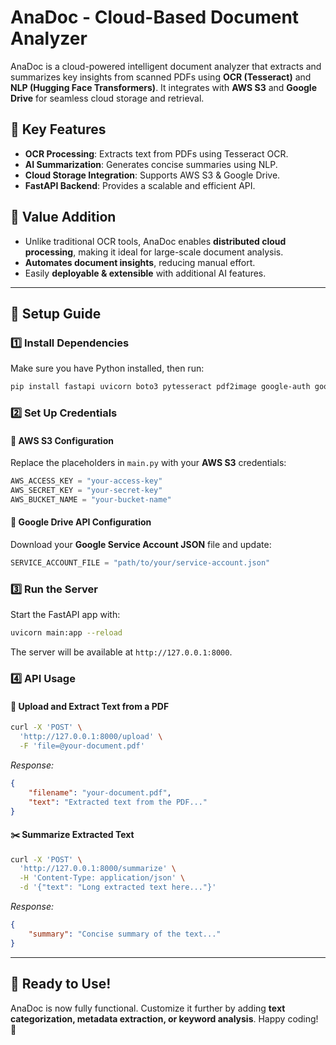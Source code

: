 # AnaDoc - Cloud-Based Document Analyzer

AnaDoc is a cloud-powered intelligent document analyzer that extracts and summarizes key insights from scanned PDFs using **OCR (Tesseract)** and **NLP (Hugging Face Transformers)**. It integrates with **AWS S3** and **Google Drive** for seamless cloud storage and retrieval.

## 🚀 Key Features
- **OCR Processing**: Extracts text from PDFs using Tesseract OCR.
- **AI Summarization**: Generates concise summaries using NLP.
- **Cloud Storage Integration**: Supports AWS S3 & Google Drive.
- **FastAPI Backend**: Provides a scalable and efficient API.

## 📌 Value Addition
- Unlike traditional OCR tools, AnaDoc enables **distributed cloud processing**, making it ideal for large-scale document analysis.
- **Automates document insights**, reducing manual effort.
- Easily **deployable & extensible** with additional AI features.

---

## 🔧 Setup Guide

### 1️⃣ Install Dependencies
Make sure you have Python installed, then run:
```bash
pip install fastapi uvicorn boto3 pytesseract pdf2image google-auth google-auth-oauthlib transformers
```

### 2️⃣ Set Up Credentials

#### 🔹 AWS S3 Configuration
Replace the placeholders in `main.py` with your **AWS S3** credentials:
```python
AWS_ACCESS_KEY = "your-access-key"
AWS_SECRET_KEY = "your-secret-key"
AWS_BUCKET_NAME = "your-bucket-name"
```

#### 🔹 Google Drive API Configuration
Download your **Google Service Account JSON** file and update:
```python
SERVICE_ACCOUNT_FILE = "path/to/your/service-account.json"
```

### 3️⃣ Run the Server
Start the FastAPI app with:
```bash
uvicorn main:app --reload
```
The server will be available at `http://127.0.0.1:8000`.

### 4️⃣ API Usage

#### 📝 Upload and Extract Text from a PDF
```bash
curl -X 'POST' \
  'http://127.0.0.1:8000/upload' \
  -F 'file=@your-document.pdf'
```
_Response:_
```json
{
    "filename": "your-document.pdf",
    "text": "Extracted text from the PDF..."
}
```

#### ✂️ Summarize Extracted Text
```bash
curl -X 'POST' \
  'http://127.0.0.1:8000/summarize' \
  -H 'Content-Type: application/json' \
  -d '{"text": "Long extracted text here..."}'
```
_Response:_
```json
{
    "summary": "Concise summary of the text..."
}
```

---

## 🎯 Ready to Use!
AnaDoc is now fully functional. Customize it further by adding **text categorization, metadata extraction, or keyword analysis**. Happy coding! 🚀

